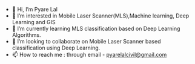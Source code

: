 - 👋 Hi, I’m Pyare Lal
- 👀 I’m interested in Mobile Laser Scanner(MLS),Machine learning, Deep Learning and GIS
- 🌱 I’m currently learning MLS classification based on Deep Learning Algorithms.
- 💞️ I’m looking to collaborate on Mobile Laser Scanner based classification using Deep Learning.
- 📫 How to reach me : through email - pyarelalcivil@gmail.com

<!---
Pyarelal45/Pyarelal45 is a ✨ special ✨ repository because its `README.md` (this file) appears on your GitHub profile.
You can click the Preview link to take a look at your changes.
--->
